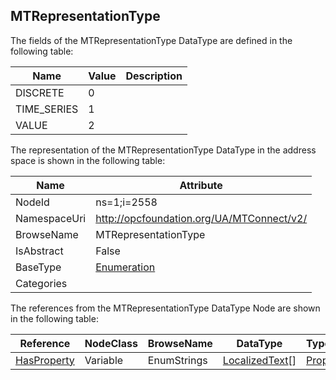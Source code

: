<!-- datatype -->
## MTRepresentationType
  
<!-- end of description -->
The fields of the MTRepresentationType DataType are defined in the following table:  

|Name|Value| Description|
|---|---|---|
|DISCRETE|0||
|TIME_SERIES|1||
|VALUE|2||

The representation of the MTRepresentationType DataType in the address space is shown in the following table:  

|Name|Attribute|
|---|---|
|NodeId|ns=1;i=2558|
|NamespaceUri|http://opcfoundation.org/UA/MTConnect/v2/|
|BrowseName|MTRepresentationType|
|IsAbstract|False|
|BaseType|[Enumeration](../../../Core/DataTypes/Enumeration/readme.md)|
|Categories||

The references from the MTRepresentationType DataType Node are shown in the following table:  

|Reference|NodeClass|BrowseName|DataType|TypeDefinition|ModellingRule|
|---|---|---|---|---|---|
|[HasProperty](../../../Core/ReferenceTypes/HasProperty/readme.md)|Variable|EnumStrings|[LocalizedText](../../../Core/DataTypes/LocalizedText/readme.md)[]|[PropertyType](../../../Core/VariableTypes/PropertyType/readme.md)|[Mandatory](../../../Core/Objects/Mandatory/readme.md)|

